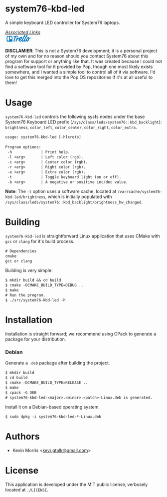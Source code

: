 # system76-kbd-led

A simple keyboard LED controller for System76 laptops.

<u>*Associated Links*</u><br />
[![Trello Development Board](./assets/trello.png)](https://trello.com/b/6R6GS9bF)

**DISCLAMIER**: This is not a System76 development; it is a personal project of my own and for no reason should you contact System76 about this program for support or anything like that. It was created because I could not find a software tool for it provided by Pop, though one most likely exists somewhere, and I wanted a simple tool to control all of it via software. I'd love to get this merged into the Pop OS repositories if it's at all useful to them!

# Usage

`system76-kbd-led` controls the following sysfs nodes under the base System76 Keyboard LED prefix (`/sys/class/leds/system76::kbd_backlight`): `brightness`, `color_left`, `color_center`, `color_right`, `color_extra`.

```
usage: system76-kbd-led [-hlcretb]

Program options:
 -h             | Print help.
 -l <arg>       | Left color (rgb).
 -c <arg>       | Center color (rgb).
 -r <arg>       | Right color (rgb).
 -e <arg>       | Extra color (rgb).
 -t             | Toggle keyboard light (on or off).
 -b <arg>       | A negative or positive inc/dec value.
```

**Note**: The `-t` option uses a software cache, located at `/var/cache/system76-kbd-led/brightness`, which is initially populated with `/sys/class/leds/system76::kbd_backlight/brightness_hw_changed`.

# Building

`system76-kbd-led` is straightforward Linux application that uses CMake
with `gcc` or `clang` for it's build process.

	# Dependencies
	cmake
	gcc or clang

Building is very simple:

	$ mkdir build && cd build
	$ cmake -DCMAKE_BUILD_TYPE=DEBUG ..
	$ make
	# Run the program.
	$ ./src/system76-kbd-led -h

# Installation

Installation is straight forward; we recommend using CPack to generate
a package for your distribution.

### Debian

Generate a `.deb` package after building the project.

	$ mkdir build
	$ cd build
	$ cmake -DCMAKE_BUILD_TYPE=RELEASE ..
	$ make
	$ cpack -G DEB
	# system76-kbd-led-<major>.<minor>.<patch>-Linux.deb is generated.

Install it on a Debian-based operating system.

	$ sudo dpkg -i system76-kbd-led-*-Linux.deb

# Authors

* Kevin Morris &lt;kevr.gtalk@gmail.com&gt;

# License

This application is developed under the MIT public license, verbosely
located at `./LICENSE`.

